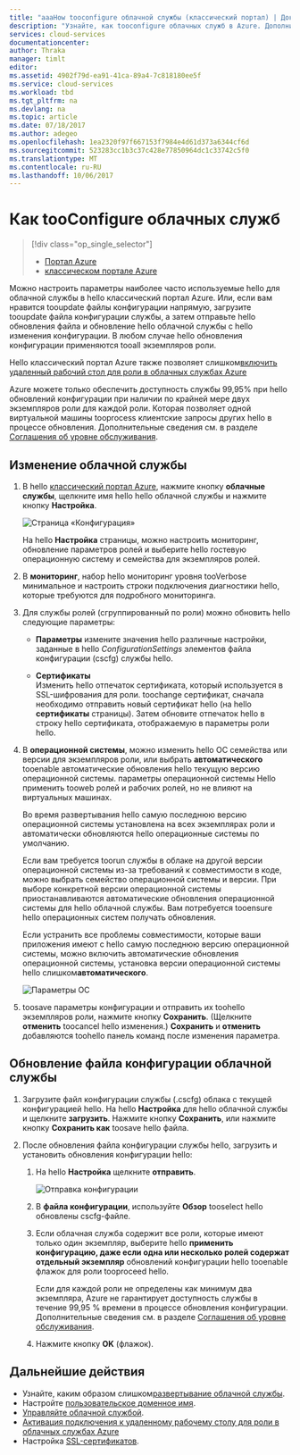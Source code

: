 ```yaml
---
title: "aaaHow tooconfigure облачной службы (классический портал) | Документы Microsoft"
description: "Узнайте, как tooconfigure облачных служб в Azure. Дополнительные сведения конфигурации tooupdate hello облачной службы и настраивают экземпляры toorole удаленного доступа."
services: cloud-services
documentationcenter: 
author: Thraka
manager: timlt
editor: 
ms.assetid: 4902f79d-ea91-41ca-89a4-7c818180ee5f
ms.service: cloud-services
ms.workload: tbd
ms.tgt_pltfrm: na
ms.devlang: na
ms.topic: article
ms.date: 07/18/2017
ms.author: adegeo
ms.openlocfilehash: 1ea2320f97f667153f7984e4d61d373a6344cf6d
ms.sourcegitcommit: 523283cc1b3c37c428e77850964dc1c33742c5f0
ms.translationtype: MT
ms.contentlocale: ru-RU
ms.lasthandoff: 10/06/2017
---
```

# <a name="how-tooconfigure-cloud-services"></a>Как tooConfigure облачных служб
> [!div class="op_single_selector"]
> * [Портал Azure](cloud-services-how-to-configure-portal.md)
> * [классическом портале Azure](cloud-services-how-to-configure.md)
> 
> 

Можно настроить параметры наиболее часто используемые hello для облачной службы в hello классический портал Azure. Или, если вам нравится tooupdate файлы конфигурации напрямую, загрузите tooupdate файла конфигурации службы, а затем отправьте hello обновления файла и обновление hello облачной службы с hello изменения конфигурации. В любом случае hello обновления конфигурации применяются tooall экземпляров роли.

Hello классический портал Azure также позволяет слишком[включить удаленный рабочий стол для роли в облачных службах Azure](cloud-services-role-enable-remote-desktop.md)

Azure можете только обеспечить доступность службы 99,95% при hello обновлений конфигурации при наличии по крайней мере двух экземпляров роли для каждой роли. Которая позволяет одной виртуальной машины tooprocess клиентские запросы других hello в процессе обновления. Дополнительные сведения см. в разделе [Соглашения об уровне обслуживания](https://azure.microsoft.com/support/legal/sla/).

## <a name="change-a-cloud-service"></a>Изменение облачной службы
1. В hello [классический портал Azure](http://manage.windowsazure.com/), нажмите кнопку **облачные службы**, щелкните имя hello hello облачной службы и нажмите кнопку **Настройка**.
   
    ![Страница «Конфигурация»](./media/cloud-services-how-to-configure/CloudServices_ConfigurePage1.png)
   
    На hello **Настройка** страницы, можно настроить мониторинг, обновление параметров ролей и выберите hello гостевую операционную систему и семейства для экземпляров ролей. 
2. В **мониторинг**, набор hello мониторинг уровня tooVerbose минимальное и настроить строки подключения диагностики hello, которые требуются для подробного мониторинга.
3. Для службы ролей (сгруппированный по роли) можно обновить hello следующие параметры:
   
    * **Параметры** измените значения hello различные настройки, заданные в hello *ConfigurationSettings* элементов файла конфигурации (cscfg) службы hello.

    * **Сертификаты**  
        Изменить hello отпечаток сертификата, который используется в SSL-шифрования для роли. toochange сертификат, сначала необходимо отправить новый сертификат hello (на hello **сертификаты** страницы). Затем обновите отпечаток hello в строку hello сертификата, отображаемую в параметры роли hello.
4. В **операционной системы**, можно изменить hello ОС семейства или версии для экземпляров роли, или выбрать **автоматического** tooenable автоматические обновления hello текущую версию операционной системы. параметры операционной системы Hello применить tooweb ролей и рабочих ролей, но не влияют на виртуальных машинах.
   
    Во время развертывания hello самую последнюю версию операционной системы установлена на всех экземплярах роли и автоматически обновляются hello операционные системы по умолчанию. 
   
    Если вам требуется toorun службы в облаке на другой версии операционной системы из-за требований к совместимости в коде, можно выбрать семейство операционной системы и версии. При выборе конкретной версии операционной системы приостанавливаются автоматические обновления операционной системы для hello облачной службы. Вам потребуется tooensure hello операционных систем получать обновления.
   
    Если устранить все проблемы совместимости, которые ваши приложения имеют с hello самую последнюю версию операционной системы, можно включить автоматические обновления операционной системы, установка версии операционной системы hello слишком**автоматического**. 
   
    ![Параметры ОС](./media/cloud-services-how-to-configure/CloudServices_ConfigurePage_OSSettings.png)
5. toosave параметры конфигурации и отправить их toohello экземпляров роли, нажмите кнопку **Сохранить**. (Щелкните **отменить** toocancel hello изменения.) **Сохранить** и **отменить** добавляются toohello панель команд после изменения параметра.

## <a name="update-a-cloud-service-configuration-file"></a>Обновление файла конфигурации облачной службы
1. Загрузите файл конфигурации службы (.cscfg) облака с текущей конфигурацией hello. На hello **Настройка** для hello облачной службы и щелкните **загрузить**. Нажмите кнопку **Сохранить**, или нажмите кнопку **Сохранить как** toosave hello файла.
2. После обновления файла конфигурации службы hello, загрузить и установить обновления конфигурации hello:
   
   1. На hello **Настройка** щелкните **отправить**.
      
       ![Отправка конфигурации](./media/cloud-services-how-to-configure/CloudServices_UploadConfigFile.png)
   2. В **файла конфигурации**, используйте **Обзор** tooselect hello обновлены cscfg-файле.
   3. Если облачная служба содержит все роли, которые имеют только один экземпляр, выберите hello **применить конфигурацию, даже если одна или несколько ролей содержат отдельный экземпляр** обновлений конфигурации hello tooenable флажок для роли tooproceed hello.
      
       Если для каждой роли не определены как минимум два экземпляра, Azure не гарантирует доступность службы в течение 99,95 % времени в процессе обновления конфигурации. Дополнительные сведения см. в разделе [Соглашения об уровне обслуживания](https://azure.microsoft.com/support/legal/sla/).
   4. Нажмите кнопку **OK** (флажок). 

## <a name="next-steps"></a>Дальнейшие действия
* Узнайте, каким образом слишком[развертывание облачной службы](cloud-services-how-to-create-deploy.md).
* Настройте [пользовательское доменное имя](cloud-services-custom-domain-name.md).
* [Управляйте облачной службой](cloud-services-how-to-manage.md).
* [Активация подключения к удаленному рабочему столу для роли в облачных службах Azure](cloud-services-role-enable-remote-desktop.md)
* Настройка [SSL-сертификатов](cloud-services-configure-ssl-certificate.md).

